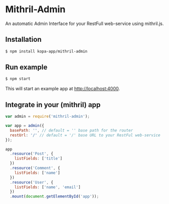 # Mithril-Admin

An automatic Admin Interface for your RestFull web-service using mithril.js.

## Installation

```bash
$ npm install kopa-app/mithril-admin
```

## Run example

```bash
$ npm start
```

This will start an example app at [http://localhost:4000](http://localhost:4000).

## Integrate in your (mithril) app

```javascript
var admin = require('mithril-admin');

var app = admin({
  basePath: '', // default = '' base path for the router
  restUrl: '/' // default = '/' base URL to your RestFul web-service
});

app
  .resource('Post', {
    listFields: ['title']
  })
  .resource('Comment', {
    listFields: ['name']
  })
  .resource('User', {
    listFields: ['name', 'email']
  })
  .mount(document.getElementById('app'));
```
